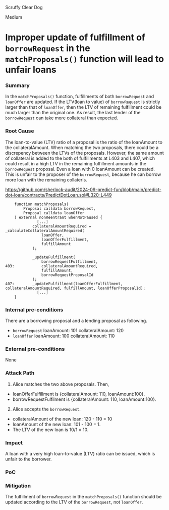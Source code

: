 Scruffy Clear Dog

Medium

# Improper update of fulfillment of `borrowRequest` in the `matchProposals()` function will lead to unfair loans

### Summary

In the `matchProposals()` function, fulfillments of both `borrowRequest` and `loanOffer` are updated. If the LTV(loan to value) of `borrowRequest` is strictly larger than that of `loanOffer`, then the LTV of remaining fulfillment could be much larger than the original one. As result, the last lender of the `borrowRequest` can take more collateral than expected.

### Root Cause

The loan-to-value (LTV) ratio of a proposal is the ratio of the loanAmount to the collateralAmount.
When matching the two proposals, there could be a discrepency between the LTVs of the proposals. However, the same amount of collateral is added to the both of fulfillments at L403 and L407, which could result in a high LTV in the remaining fulfillment amounts in the `borrowRequest` proposal.
Even a loan with 0 loanAmount can be created.
This is unfair to the proposer of the `borrowRequest`, because he can borrow more loan with the remaining collaterls.

https://github.com/sherlock-audit/2024-09-predict-fun/blob/main/predict-dot-loan/contracts/PredictDotLoan.sol#L320-L449
```solidity
    function matchProposals(
        Proposal calldata borrowRequest,
        Proposal calldata loanOffer
    ) external nonReentrant whenNotPaused {
              [...]
            collateralAmountRequired = _calculateCollateralAmountRequired(
                loanOffer,
                loanOfferFulfillment,
                fulfillAmount
            );

            _updateFulfillment(
                borrowRequestFulfillment,
403:            collateralAmountRequired,
                fulfillAmount,
                borrowRequestProposalId
            );
407:        _updateFulfillment(loanOfferFulfillment, collateralAmountRequired, fulfillAmount, loanOfferProposalId);
              [...]
    }
```

### Internal pre-conditions

There are a borrowing proposal and a lending proposal as following. 
- `borrowRequest`
  loanAmount: 101
  collateralAmount: 120
- `loanOffer`
  loanAmount: 100
  collateralAmount: 110

### External pre-conditions

None

### Attack Path

1. Alice matches the two above proposals. Then, 
  - loanOfferFulfillment is {collateralAmount: 110, loanAmount:100}.
  - borrowRequestFulfilment is {collateralAmount: 110, loanAmount:100}.
2. Alice accepts the `borrowRequest`.
  - collateralAmount of the new loan: 120 - 110 = 10
  - loanAmount of the new loan: 101 - 100 = 1.
  - The LTV of the new loan is 10/1 = 10.

### Impact

A loan with a very high loan-to-value (LTV) ratio can be issued, which is unfair to the borrower.

### PoC

### Mitigation

The fulfillment of `borrowRequest` in the `matchProposals()` function should be updated according to the LTV of the `borrowRequest`, not `loanOffer`.